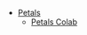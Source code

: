 - [Petals](https://petals.ml/)
    - [Petals Colab](https://colab.research.google.com/drive/1Ervk6HPNS6AYVr3xVdQnY5a-TjjmLCdQ?usp=sharing#scrollTo=2uuX1IMLLotQ)
